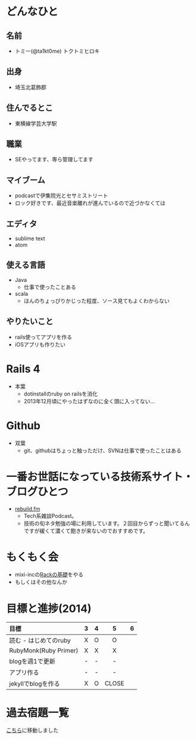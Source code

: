 # どんなひと

## 名前

* トミー(@ta1kt0me) トクトミヒロキ

## 出身

* 埼玉北葛飾郡

## 住んでるとこ

* 東横線学芸大学駅

## 職業

* SEやってます、専ら管理してます

## マイブーム

* podcastで伊集院光とセサミストリート
* ロック好きです、最近音楽離れが進んでいるので近づかなくては

## エディタ

* sublime text
* atom

## 使える言語

* Java
  * 仕事で使ったことある
* scala
  * ほんのちょっぴりかじった程度、ソース見てもよくわからない

## やりたいこと

* rails使ってアプリを作る
* iOSアプリも作りたい

# Rails 4

* 本葉
  * dotinstallのruby on railsを消化
  * 2013年12月頃にやったはずなのに全く頭に入ってない...

# Github

* 双葉
  * git、githubはちょっと触っただけ、SVNは仕事で使ったことはある

# 一番お世話になっている技術系サイト・ブログひとつ

* [rebuild.fm](http://rebuild.fm/)
  * Tech系雑談Podcast。
  * 技術の旬ネタ勉強の場に利用しています。２回目からずっと聞いてるんですが緩くて濃くて飽きが来ないのでおすすめです。

# もくもく会

* mixi-incの[Rackの基礎](http://mixi-inc.github.io/RubyTraining/slides/#/9)をやる
* もしくはその他なんか

# 目標と進捗(2014)

|          目標          |  3  |  4  |  5  |  6  |
|:-----------------------|:---:|:---:|:---:|:---:|
| 読む - はじめてのruby  |  X  |  O  |  O  |     |
| RubyMonk(Ruby Primer)  |  X  |  X  |  X  |     |
| blogを週1で更新        |  -  |  -  |  -  |     |
| アプリ作る             |  -  |  -  |  -  |     |
| jekyllでblogを作る     |  X  |  O  |CLOSE|     |

# 過去宿題一覧

[こちら](https://gist.github.com/ta1kt0me/88bfa71e45d6ff39e352)に移動しました
